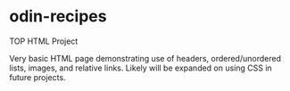 # odin-recipes
TOP HTML Project

Very basic HTML page demonstrating use of headers, ordered/unordered lists, images, and relative links.
Likely will be expanded on using CSS in future projects.
